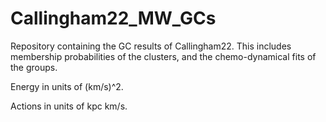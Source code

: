 # Callingham22_MW_GCs
Repository containing the GC results of Callingham22. This includes membership probabilities of the clusters, and the chemo-dynamical fits of the groups.

Energy in units of (km/s)^2.

Actions in units of kpc km/s.
